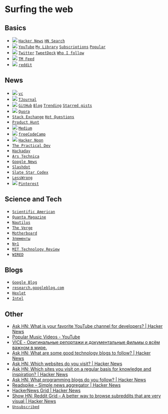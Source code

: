 # Surfing the web
## Basics
- ![](https://cdn2.iconfinder.com/data/icons/social-flat-buttons-3/512/hacker_news-16.png) [`Hacker News`](https://news.ycombinator.com/) [`HN Search`](https://hn.algolia.com)
- ![](https://user-images.githubusercontent.com/5549677/35476729-c822ad14-03c5-11e8-8048-27546e3c1df5.png) [`YouTube`](https://www.youtube.com/) [`My Library`](https://www.youtube.com/channel/UCbgKryv4gdpJJ7_Rg5i2xyg/playlists?sort=dd&shelf_id=0&view=1) [`Subscriptions`](https://www.youtube.com/channel/UCbgKryv4gdpJJ7_Rg5i2xyg/channels?view=56&shelf_id=3) [`Popular`](https://www.youtube.com/channel/UCF0pVplsI8R5kcAqgtoRqoA)
- ![](https://user-images.githubusercontent.com/5549677/35476689-507ba248-03c5-11e8-9d70-4987c28fb98e.png) [`Twitter`](https://twitter.com) [`TweetDeck`](https://tweetdeck.twitter.com/) [`Who I follow`](https://twitter.com/tandavaya/following)
- ![](https://user-images.githubusercontent.com/5549677/35523317-a52df49c-052f-11e8-9729-79834a60470b.png) [`TM Feed`](http://tmfeed.ru/)
- ![](https://cdn2.iconfinder.com/data/icons/social-flat-buttons-3/512/reddit-16.png) [`reddit`](https://www.reddit.com/)

## News
- ![](https://user-images.githubusercontent.com/5549677/35523807-c6564dbc-0530-11e8-8fa2-a7e454246149.png) [`vc`](https://vc.ru/)
- ![](https://user-images.githubusercontent.com/5549677/35523712-82d5a600-0530-11e8-8387-5743dc6eccc2.png) [`TJournal`](https://tjournal.ru/)
- ![](https://user-images.githubusercontent.com/5549677/35523115-20f4540a-052f-11e8-9db5-8e93906014aa.png) [`GitHub`](https://github.com/) [`Blog`](https://github.com/blog/category/all) [`Trending`](https://github.com/trending) [`Starred gists`](https://gist.github.com/starred)
- ![](https://user-images.githubusercontent.com/5549677/35523233-712cdb0e-052f-11e8-9a25-6bf717dee538.png) [`Quora`](https://www.quora.com/)
- [`Stack Exchange`](http://stackexchange.com/sites) [`Hot Questions`](https://stackexchange.com/questions?tab=hot)
- [`Product Hunt`](https://www.producthunt.com/)
- ![](https://user-images.githubusercontent.com/5549677/35523545-26a6445c-0530-11e8-8f15-d2080f2b657c.png) [`Medium`](https://medium.com/)
- ![](https://user-images.githubusercontent.com/5549677/35524099-8624072e-0531-11e8-8465-57b2245ad0dc.jpeg) [`freeCodeCamp`](https://medium.freecodecamp.com/)
- ![](https://user-images.githubusercontent.com/5549677/35524098-8605beae-0531-11e8-850e-f44f24147472.jpeg) [`Hacker Noon`](https://hackernoon.com/)
- [`The Practical Dev`](https://dev.to/)
- [`Hackaday`](http://hackaday.com/)
- [`Ars Technica`](https://arstechnica.com/)
- [`Google News`](https://news.google.com/news/sfy?ned=us&hl=en&gl=US)
- [`Slashdot`](https://slashdot.org/)
- [`Slate Star Codex`](http://slatestarcodex.com/)
- [`LessWrong`](https://www.lesserwrong.com/)
- ![](https://user-images.githubusercontent.com/5549677/35523961-1d9a3ffc-0531-11e8-95ad-13912fbead36.png) [`Pinterest`](https://ru.pinterest.com/)

## Science and Tech
- [`Scientific American`](https://www.scientificamerican.com/)
- [`Quanta Magazine`](https://www.quantamagazine.org/)
- [`Nautilus`](http://nautil.us/)
- [`The Verge`](http://www.theverge.com/)
- [`Motherboard`](https://motherboard.vice.com/en_us)
- [`Элементы`](http://elementy.ru/)
- [`N+1`](https://nplus1.ru/)
- [`MIT Technology Review`](https://www.technologyreview.com/)
- [`WIRED`](https://www.wired.com/)

## Blogs
- [`Google Blog`](https://blog.google/)
- [`research.googleblog.com`](https://research.googleblog.com/)
- [`Hexlet`](https://ru.hexlet.io/blog)
- [`Intel`](https://software.intel.com/en-us)

## Other
- [Ask HN: What is your favorite YouTube channel for developers? | Hacker News](https://news.ycombinator.com/item?id=16224165&utm_source=hackernewsletter&utm_medium=email&utm_term=ask_hn)
- [Popular Music Videos - YouTube](https://www.youtube.com/playlist?list=PLFgquLnL59alCl_2TQvOiD5Vgm1hCaGSI)
- [VICE - Оригинальные репортажи и документальные фильмы о всём важном в мире.](https://www.vice.com/ru)
- [Ask HN: What are some good technology blogs to follow? | Hacker News](https://news.ycombinator.com/item?id=13849430)
- [Ask HN: Which websites do you visit? | Hacker News](https://news.ycombinator.com/item?id=14378536)
- [Ask HN: Which sites you visit on a regular basis for knowledge and inspiration? | Hacker News](https://news.ycombinator.com/item?id=14724092)
- [Ask HN: What programming blogs do you follow? | Hacker News](https://news.ycombinator.com/item?id=14842276)
- [Readspike – Simple news aggregator | Hacker News](https://news.ycombinator.com/item?id=15532469)
- [HackerNews Grid | Hacker News](https://news.ycombinator.com/item?id=15078605)
- [Show HN: Reddit Grid – A better way to browse subreddits that are very visual | Hacker News](https://news.ycombinator.com/item?id=15337342)
- [`Unsubscribed`](unsubscribed.md)

